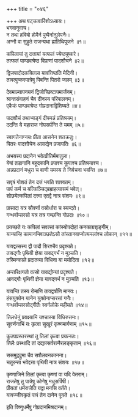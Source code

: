 +++
title = "०४६"

+++
अथ षट्चत्वारिंशोऽध्यायः।  
भगवानुवाच।  
न तथा हविषो होमैर्न पुष्पैर्नानुलेपनैः।  
अग्नौ वा सुहुते राजन्यथा ह्यतिथिपूजने ॥१॥

कपिलायां तु दत्तायां यत्फलं ज्येष्ठपुष्करे।  
तत्फलं पाण्डवश्रेष्ठ विप्राणां पादशौचने ॥२॥

द्विजपादोदकक्लिन्ना यावत्तिष्ठति मेदिनी।  
तावत्पुष्करपात्रेषु पिबन्ति पितरो जलम् ॥३॥

देवमाल्यापनयनं द्विजोच्छिष्टापमार्जनम्।  
श्रान्तसंवाहनं चैव दीनस्य परिपालनम्।  
एकैकं पाण्डवश्रेष्ठ गोप्रदानाद्विशिष्यते ॥४॥

पादशौचं तथाभ्यङ्गं दीपमन्नं प्रतिश्रयम्।  
ददन्ति ये महाराज नोपसर्पन्ति ते यमम् ॥५॥

स्वागतेनाग्नयः प्रीता आसनेन शतक्रतुः।  
पितरः पादशौचेन अन्नाद्येन प्रजापतिः ॥६॥

अभयस्य प्रदानेन भवेत्प्रीतिर्ममातुला।  
येषां तडागानि बहूदकानि प्रपाश्च कूपाश्च प्रतिश्रयाश्च।  
अन्नप्रदानं मधुरा च वाणी यमस्य ते निर्वचना भवन्ति ॥७॥

सवृषं गोशतं तेन दत्तं भवति शाश्वतम्।  
पापं कर्म च यत्किञ्चिद्ब्रह्महत्यासमं भवेत्।  
शोछयेत्कपिलां दत्त्वा एतद्वै नात्र संशयः ॥९॥

प्रासादा यत्र सौवर्णा वसोर्धारा च स्यन्दते।  
गन्धर्वाप्सरसो यत्र तत्र गच्छन्ति गोप्रदाः ॥१०॥

प्रयच्छते यः कपिलां सवत्सां कांस्योपदोहां कनकाग्रशृङ्गीम्।  
यान्यान्हि कामानभिवाञ्छतेऽसौ तांस्तानवाप्नोत्यमलांश्च लोकान् ॥११॥

यावद्वत्सस्य द्वौ पादौ शिरश्चैव प्रदृश्यते।  
तावद्गौः पृथिवी ज्ञेया यावद्गर्भं न मुञ्चति।  
तस्मिन्काले प्रदातव्या विधिना या मयोदिता ॥१२॥

अन्तरिक्षगतो वत्सो यावद्योन्यां प्रदृश्यते।  
आवद्गौः पृथिवी ज्ञेया यावद्गर्भं न मुञ्चति ॥१३॥

यावन्ति तस्य रोमाणि तावद्वर्षाणि मानवः।  
हंसयुक्तेन यानेन युक्तेनाप्सरसां गणैः।  
गन्धर्वाप्सरसोद्गीतैः स्वर्गलोके महीयते ॥१४॥

तिलधेनुं प्रवक्ष्यामि यश्चास्या विधिरुत्तमः।  
सुवर्णनाभिं यः कृत्वा सुखूरं कृष्णमार्गणाम् ॥१५॥

कुतपप्रस्तरस्थां तु तिलां कृत्वा प्रयत्नतः।  
तिलैः प्रस्थादि तां दद्यात्सर्वरत्नैरलङ्कृताम् ॥१६॥

ससमुद्रद्रुमा चैव सशैलवनकानना।  
चतुरन्ता भवेद्दत्ता पृथिवी नात्र संशयः ॥१७॥

कृष्णाजिने तिलां कृत्वा कृष्णां वा यदि वेतराम्।  
राजतेषु तु पात्रेषु कोणेषु मधुसर्पिषी।  
प्रीयतां धर्मराजेति यद्वा मनसि वर्तते।  
यावज्जीवकृतं पापं तेन दानेन पूयते ॥१८॥

इति विष्णुधर्मेषु गोप्रदानमिश्रदानम्।  
